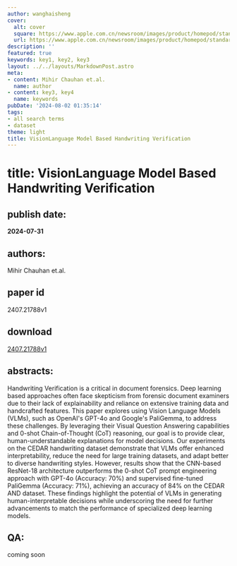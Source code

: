 ```yaml
---
author: wanghaisheng
cover:
  alt: cover
  square: https://www.apple.com.cn/newsroom/images/product/homepod/standard/Apple-HomePod-hero-230118_big.jpg.large_2x.jpg
  url: https://www.apple.com.cn/newsroom/images/product/homepod/standard/Apple-HomePod-hero-230118_big.jpg.large_2x.jpg
description: ''
featured: true
keywords: key1, key2, key3
layout: ../../layouts/MarkdownPost.astro
meta:
- content: Mihir Chauhan et.al.
  name: author
- content: key3, key4
  name: keywords
pubDate: '2024-08-02 01:35:14'
tags:
- all search terms
- dataset
theme: light
title: VisionLanguage Model Based Handwriting Verification
---
```


# title: VisionLanguage Model Based Handwriting Verification 
## publish date: 
**2024-07-31** 
## authors: 
  Mihir Chauhan et.al. 
## paper id
2407.21788v1
## download
[2407.21788v1](http://arxiv.org/abs/2407.21788v1)
## abstracts:
Handwriting Verification is a critical in document forensics. Deep learning based approaches often face skepticism from forensic document examiners due to their lack of explainability and reliance on extensive training data and handcrafted features. This paper explores using Vision Language Models (VLMs), such as OpenAI's GPT-4o and Google's PaliGemma, to address these challenges. By leveraging their Visual Question Answering capabilities and 0-shot Chain-of-Thought (CoT) reasoning, our goal is to provide clear, human-understandable explanations for model decisions. Our experiments on the CEDAR handwriting dataset demonstrate that VLMs offer enhanced interpretability, reduce the need for large training datasets, and adapt better to diverse handwriting styles. However, results show that the CNN-based ResNet-18 architecture outperforms the 0-shot CoT prompt engineering approach with GPT-4o (Accuracy: 70%) and supervised fine-tuned PaliGemma (Accuracy: 71%), achieving an accuracy of 84% on the CEDAR AND dataset. These findings highlight the potential of VLMs in generating human-interpretable decisions while underscoring the need for further advancements to match the performance of specialized deep learning models.
## QA:
coming soon
